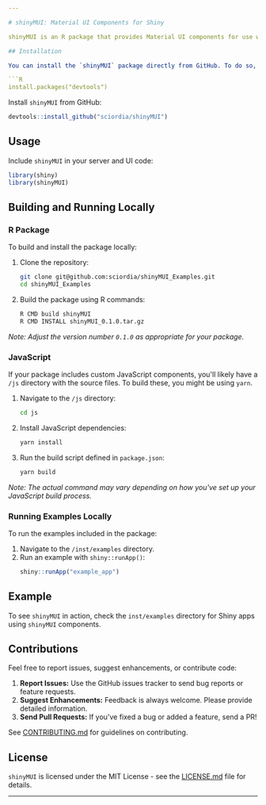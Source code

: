 ```yaml
---

# shinyMUI: Material UI Components for Shiny

shinyMUI is an R package that provides Material UI components for use within Shiny applications. This package allows you to create more engaging and visually appealing user interfaces by leveraging the Material Design system.

## Installation

You can install the `shinyMUI` package directly from GitHub. To do so, you'll need the `devtools` package:

```R
install.packages("devtools")
```

Install `shinyMUI` from GitHub:

```R
devtools::install_github("sciordia/shinyMUI")
```

## Usage

Include `shinyMUI` in your server and UI code:

```R
library(shiny)
library(shinyMUI)
```

## Building and Running Locally

### R Package

To build and install the package locally:

1. Clone the repository:
   ```bash
   git clone git@github.com:sciordia/shinyMUI_Examples.git
   cd shinyMUI_Examples
   ```

2. Build the package using R commands:
   ```bash
   R CMD build shinyMUI
   R CMD INSTALL shinyMUI_0.1.0.tar.gz
   ```

*Note: Adjust the version number `0.1.0` as appropriate for your package.*

### JavaScript

If your package includes custom JavaScript components, you'll likely have a `/js` directory with the source files. To build these, you might be using `yarn`.

1. Navigate to the `/js` directory:
   ```bash
   cd js
   ```

2. Install JavaScript dependencies:
   ```bash
   yarn install
   ```

3. Run the build script defined in `package.json`:
   ```bash
   yarn build
   ```

*Note: The actual command may vary depending on how you've set up your JavaScript build process.*

### Running Examples Locally

To run the examples included in the package:

1. Navigate to the `/inst/examples` directory.
2. Run an example with `shiny::runApp()`:
   ```R
   shiny::runApp("example_app")
   ```

## Example

To see `shinyMUI` in action, check the `inst/examples` directory for Shiny apps using `shinyMUI` components.

## Contributions

Feel free to report issues, suggest enhancements, or contribute code:

1. **Report Issues:** Use the GitHub issues tracker to send bug reports or feature requests.
2. **Suggest Enhancements:** Feedback is always welcome. Please provide detailed information.
3. **Send Pull Requests:** If you've fixed a bug or added a feature, send a PR!

See [CONTRIBUTING.md](CONTRIBUTING.md) for guidelines on contributing.

## License

`shinyMUI` is licensed under the MIT License - see the [LICENSE.md](LICENSE.md) file for details.

---
```

